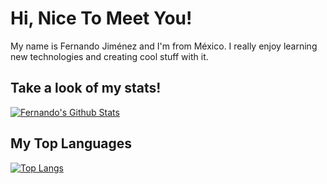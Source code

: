 # Hi, Nice To Meet You!

My name is Fernando Jiménez and I'm from México. I really enjoy learning new technologies and creating cool stuff with it.

## Take a look of my stats!

[![Fernando's Github Stats](https://github-readme-stats.vercel.app/api?username=luisfer0793&show_icons=true)](https://github.com/luisfer0793/github-readme-stats)

## My Top Languages

[![Top Langs](https://github-readme-stats.vercel.app/api/top-langs/?username=luisfer0793)](https://github.com/luisfer0793/github-readme-stats)
